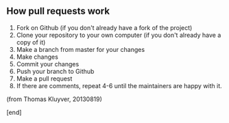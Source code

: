 ## How pull requests work

1. Fork on Github (if you don't already have a fork of the project)
2. Clone your repository to your own computer (if you don't already have a copy of it)
3. Make a branch from master for your changes
4. Make changes
5. Commit your changes
6. Push your branch to Github
7. Make a pull request
8. If there are comments, repeat 4-6 until the maintainers are happy with it.

(from Thomas Kluyver, 20130819)

[end]

